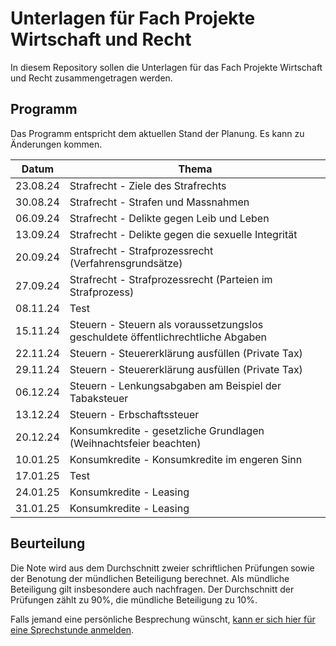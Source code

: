 # Unterlagen für Fach Projekte Wirtschaft und Recht

In diesem Repository sollen die Unterlagen für das Fach Projekte
Wirtschaft und Recht zusammengetragen werden.

## Programm

Das Programm entspricht dem aktuellen Stand der Planung. Es kann zu
Änderungen kommen.

| Datum | Thema |
| ----- | ----- |
| 23.08.24 | Strafrecht - Ziele des Strafrechts |
| 30.08.24 | Strafrecht - Strafen und Massnahmen |
| 06.09.24 | Strafrecht - Delikte gegen Leib und Leben |
| 13.09.24 | Strafrecht - Delikte gegen die sexuelle Integrität |
| 20.09.24 | Strafrecht - Strafprozessrecht (Verfahrensgrundsätze) |
| 27.09.24 | Strafrecht - Strafprozessrecht (Parteien im Strafprozess) |
| 08.11.24 | Test |
| 15.11.24 | Steuern - Steuern als voraussetzungslos geschuldete öffentlichrechtliche Abgaben |
| 22.11.24 | Steuern - Steuererklärung ausfüllen (Private Tax) |
| 29.11.24 | Steuern - Steuererklärung ausfüllen (Private Tax) |
| 06.12.24 | Steuern - Lenkungsabgaben am Beispiel der Tabaksteuer |
| 13.12.24 | Steuern - Erbschaftssteuer |
| 20.12.24 | Konsumkredite - gesetzliche Grundlagen (Weihnachtsfeier beachten) |
| 10.01.25 | Konsumkredite - Konsumkredite im engeren Sinn |
| 17.01.25 | Test |
| 24.01.25 | Konsumkredite - Leasing |
| 31.01.25 | Konsumkredite - Leasing |


## Beurteilung

Die Note wird aus dem Durchschnitt zweier schriftlichen Prüfungen
sowie der Benotung der mündlichen Beteiligung berechnet. Als mündliche
Beteiligung gilt insbesondere auch nachfragen. Der
Durchschnitt der Prüfungen zählt zu 90%, die mündliche Beteiligung zu
10%.  

Falls jemand eine persönliche Besprechung wünscht, [kann er sich hier für
eine Sprechstunde anmelden](https://calendar.app.google/Rwb7qnemeNEhK682A).
